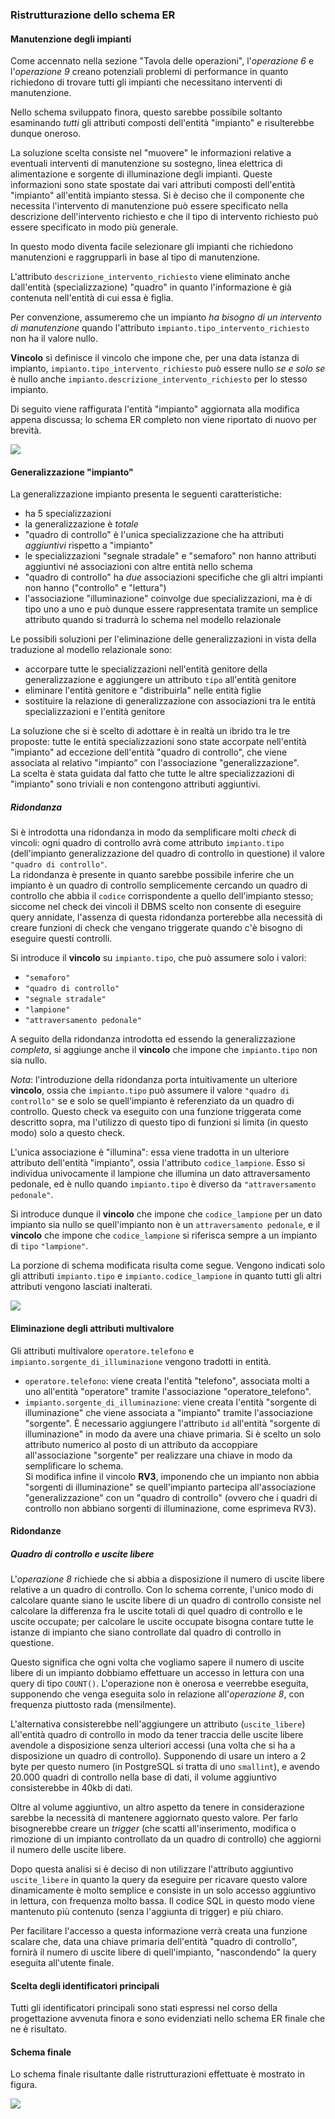 ### Ristrutturazione dello schema ER

#### Manutenzione degli impianti

Come accennato nella sezione "Tavola delle operazioni", l'*operazione 6* e
l'*operazione 9* creano potenziali problemi di performance in quanto richiedono
di trovare tutti gli impianti che necessitano interventi di manutenzione.

Nello schema sviluppato finora, questo sarebbe possibile soltanto esaminando
*tutti* gli attributi composti dell'entità "impianto" e risulterebbe dunque
oneroso.

La soluzione scelta consiste nel "muovere" le informazioni relative a eventuali
interventi di manutenzione su sostegno, linea elettrica di alimentazione e
sorgente di illuminazione degli impianti. Queste informazioni sono state
spostate dai vari attributi composti dell'entità "impianto" all'entità impianto
stessa. Si è deciso che il componente che necessita l'intervento di manutenzione
può essere specificato nella descrizione dell'intervento richiesto e che il tipo
di intervento richiesto può essere specificato in modo più generale.

In questo modo diventa facile selezionare gli impianti che richiedono
manutenzioni e raggrupparli in base al tipo di manutenzione.

L'attributo `descrizione_intervento_richiesto` viene eliminato anche dall'entità
(specializzazione) "quadro" in quanto l'informazione è già contenuta nell'entità
di cui essa è figlia.

Per convenzione, assumeremo che un impianto *ha bisogno di un intervento di
manutenzione* quando l'attributo `impianto.tipo_intervento_richiesto` non ha il
valore nullo.

**Vincolo** si definisce il vincolo che impone che, per una data istanza di
impianto, `impianto.tipo_intervento_richiesto` può essere nullo *se e solo se* è
nullo anche `impianto.descrizione_intervento_richiesto` per lo stesso impianto.

Di seguito viene raffigurata l'entità "impianto" aggiornata alla modifica appena
discussa; lo schema ER completo non viene riportato di nuovo per brevità.

![](images/entita-impianto-con-manutenzione.png)

#### Generalizzazione "impianto"

La generalizzazione impianto presenta le seguenti caratteristiche:

- ha 5 specializzazioni
- la generalizzazione è *totale*
- "quadro di controllo" è l'unica specializzazione che ha attributi *aggiuntivi*
    rispetto a "impianto"
- le specializzazioni "segnale stradale" e "semaforo" non hanno attributi
    aggiuntivi né associazioni con altre entità nello schema
- "quadro di controllo" ha *due* associazioni specifiche che gli altri impianti
    non hanno ("controllo" e "lettura")
- l'associazione "illuminazione" coinvolge due specializzazioni, ma è di tipo
    uno a uno e può dunque essere rappresentata tramite un semplice attributo
    quando si tradurrà lo schema nel modello relazionale

Le possibili soluzioni per l'eliminazione delle generalizzazioni in vista della
traduzione al modello relazionale sono:

- accorpare tutte le specializzazioni nell'entità genitore della
    generalizzazione e aggiungere un attributo `tipo` all'entità genitore
- eliminare l'entità genitore e "distribuirla" nelle entità figlie
- sostituire la relazione di generalizzazione con associazioni tra le entità
    specializzazioni e l'entità genitore

La soluzione che si è scelto di adottare è in realtà un ibrido tra le tre
proposte: tutte le entità specializzazioni sono state accorpate nell'entità
"impianto" ad eccezione dell'entità "quadro di controllo", che viene associata
al relativo "impianto" con l'associazione "generalizzazione".  
La scelta è stata guidata dal fatto che tutte le altre specializzazioni di
"impianto" sono triviali e non contengono attributi aggiuntivi.

##### Ridondanza

Si è introdotta una ridondanza in modo da semplificare molti *check* di vincoli:
ogni quadro di controllo avrà come attributo `impianto.tipo` (dell'impianto
generalizzazione del quadro di controllo in questione) il valore `"quadro di
controllo"`.  
La ridondanza è presente in quanto sarebbe possibile inferire che un impianto è
un quadro di controllo semplicemente cercando un quadro di controllo che abbia
il `codice` corrispondente a quello dell'impianto stesso; siccome nel check dei
vincoli il DBMS scelto non consente di eseguire query annidate, l'assenza di
questa ridondanza porterebbe alla necessità di creare funzioni di check che
vengano triggerate quando c'è bisogno di eseguire questi controlli.

Si introduce il **vincolo** su `impianto.tipo`, che può assumere solo i valori:

- `"semaforo"`
- `"quadro di controllo"`
- `"segnale stradale"`
- `"lampione"`
- `"attraversamento pedonale"`

A seguito della ridondanza introdotta ed essendo la generalizzazione *completa*,
si aggiunge anche il **vincolo** che impone che `impianto.tipo` non sia nullo.

*Nota*: l'introduzione della ridondanza porta intuitivamente un ulteriore
**vincolo**, ossia che `impianto.tipo` può assumere il valore `"quadro di
controllo"` se e solo se quell'impianto è referenziato da un quadro di
controllo. Questo check va eseguito con una funzione triggerata come descritto
sopra, ma l'utilizzo di questo tipo di funzioni si limita (in questo modo) solo
a questo check.

L'unica associazione è "illumina": essa viene tradotta in un ulteriore attributo
dell'entità "impianto", ossia l'attributo `codice_lampione`. Esso si individua
univocamente il lampione che illumina un dato attraversamento pedonale, ed è
nullo quando `impianto.tipo` è diverso da `"attraversamento pedonale"`.

Si introduce dunque il **vincolo** che impone che `codice_lampione` per un dato
impianto sia nullo se quell'impianto non è un `attraversamento pedonale`, e il
**vincolo** che impone che `codice_lampione` si riferisca sempre a un impianto
di `tipo` `"lampione"`.

La porzione di schema modificata risulta come segue. Vengono indicati solo gli
attributi `impianto.tipo` e `impianto.codice_lampione` in quanto tutti gli altri
attributi vengono lasciati inalterati.

![](images/eliminazione-generalizzazione.png)

#### Eliminazione degli attributi multivalore

Gli attributi multivalore `operatore.telefono` e
`impianto.sorgente_di_illuminazione` vengono tradotti in entità.

- `operatore.telefono`: viene creata l'entità "telefono", associata
    molti a uno all'entità "operatore" tramite l'associazione
    "operatore_telefono".
- `impianto.sorgente_di_illuminazione`: viene creata l'entità "sorgente di
    illuminazione" che viene associata a "impianto" tramite l'associazione
    "sorgente". È necessario aggiungere l'attributo `id` all'entità "sorgente di
    illuminazione" in modo da avere una chiave primaria. Si è scelto un solo
    attributo numerico al posto di un attributo da accoppiare all'associazione
    "sorgente" per realizzare una chiave in modo da semplificare lo schema.  
    Si modifica infine il vincolo **RV3**, imponendo che un impianto non abbia
    "sorgenti di illuminazione" se quell'impianto partecipa all'associazione
    "generalizzazione" con un "quadro di controllo" (ovvero che i quadri di
    controllo non abbiano sorgenti di illuminazione, come esprimeva RV3).

#### Ridondanze

##### Quadro di controllo e uscite libere

L'*operazione 8* richiede che si abbia a disposizione il numero di uscite libere
relative a un quadro di controllo. Con lo schema corrente, l'unico modo di
calcolare quante siano le uscite libere di un quadro di controllo consiste nel
calcolare la differenza fra le uscite totali di quel quadro di controllo e le
uscite occupate; per calcolare le uscite occupate bisogna contare tutte le
istanze di impianto che siano controllate dal quadro di controllo in questione.

Questo significa che ogni volta che vogliamo sapere il numero di uscite libere
di un impianto dobbiamo effettuare un accesso in lettura con una query di tipo
`COUNT()`. L'operazione non è onerosa e veerrebbe eseguita, supponendo che venga
eseguita solo in relazione all'*operazione 8*, con frequenza piuttosto rada
(mensilmente).

L'alternativa consisterebbe nell'aggiungere un attributo (`uscite_libere`)
all'entità quadro di controllo in modo da tener traccia delle uscite libere
avendole a disposizione senza ulteriori accessi (una volta che si ha a
disposizione un quadro di controllo). Supponendo di usare un intero a 2 byte per
questo numero (in PostgreSQL si tratta di uno `smallint`), e avendo 20.000
quadri di controllo nella base di dati, il volume aggiuntivo consisterebbe in
40kb di dati.

Oltre al volume aggiuntivo, un altro aspetto da tenere in considerazione sarebbe
la necessità di mantenere aggiornato questo valore. Per farlo bisognerebbe
creare un *trigger* (che scatti all'inserimento, modifica o rimozione di un
impianto controllato da un quadro di controllo) che aggiorni il numero delle
uscite libere.

Dopo questa analisi si è deciso di non utilizzare l'attributo aggiuntivo
`uscite_libere` in quanto la query da eseguire per ricavare questo valore
dinamicamente è molto semplice e consiste in un solo accesso aggiuntivo in
lettura, con frequenza molto bassa. Il codice SQL in questo modo viene mantenuto
più contenuto (senza l'aggiunta di trigger) e più chiaro.

Per facilitare l'accesso a questa informazione verrà creata una funzione scalare
che, data una chiave primaria dell'entità "quadro di controllo", fornirà il
numero di uscite libere di quell'impianto, "nascondendo" la query eseguita
all'utente finale.

#### Scelta degli identificatori principali

Tutti gli identificatori principali sono stati espressi nel corso della
progettazione avvenuta finora e sono evidenziati nello schema ER finale che ne è
risultato.

#### Schema finale

Lo schema finale risultante dalle ristrutturazioni effettuate è mostrato in
figura.

![](images/er-v2.png)
